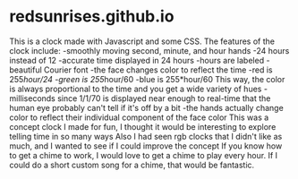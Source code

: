 # redsunrises.github.io
This is a clock made with Javascript and some CSS.
The features of the clock include:
  -smoothly moving second, minute, and hour hands
  -24 hours instead of 12
  -accurate time displayed in 24 hours
  -hours are labeled
  -beautiful Courier font
  -the face changes color to reflect the time
    -red is 255*hour/24
    -green is 255*hour/60
    -blue is 255*hour/60
    This way, the color is always proportional to the time and you get a wide variety of hues
   -milliseconds since 1/1/70 is displayed near enough to real-time that the human eye probably can't tell if it's off by a bit
   -the hands actually change color to reflect their individual component of the face color
This was a concept clock I made for fun, I thought it would be interesting to explore telling time in so many ways
Also I had seen rgb clocks that I didn't like as much, and I wanted to see if I could improve the concept
If you know how to get a chime to work, I would love to get a chime to play every hour. If I could do a short custom song for a chime,
that would be fantastic. 
